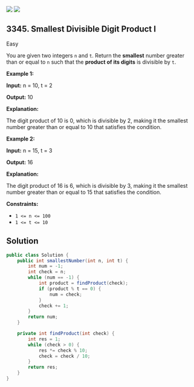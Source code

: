 [![](https://img.shields.io/github/stars/javadev/LeetCode-in-Java?label=Stars&style=flat-square)](https://github.com/javadev/LeetCode-in-Java)
[![](https://img.shields.io/github/forks/javadev/LeetCode-in-Java?label=Fork%20me%20on%20GitHub%20&style=flat-square)](https://github.com/javadev/LeetCode-in-Java/fork)

## 3345\. Smallest Divisible Digit Product I

Easy

You are given two integers `n` and `t`. Return the **smallest** number greater than or equal to `n` such that the **product of its digits** is divisible by `t`.

**Example 1:**

**Input:** n = 10, t = 2

**Output:** 10

**Explanation:**

The digit product of 10 is 0, which is divisible by 2, making it the smallest number greater than or equal to 10 that satisfies the condition.

**Example 2:**

**Input:** n = 15, t = 3

**Output:** 16

**Explanation:**

The digit product of 16 is 6, which is divisible by 3, making it the smallest number greater than or equal to 15 that satisfies the condition.

**Constraints:**

*   `1 <= n <= 100`
*   `1 <= t <= 10`

## Solution

```java
public class Solution {
    public int smallestNumber(int n, int t) {
        int num = -1;
        int check = n;
        while (num == -1) {
            int product = findProduct(check);
            if (product % t == 0) {
                num = check;
            }
            check += 1;
        }
        return num;
    }

    private int findProduct(int check) {
        int res = 1;
        while (check > 0) {
            res *= check % 10;
            check = check / 10;
        }
        return res;
    }
}
```